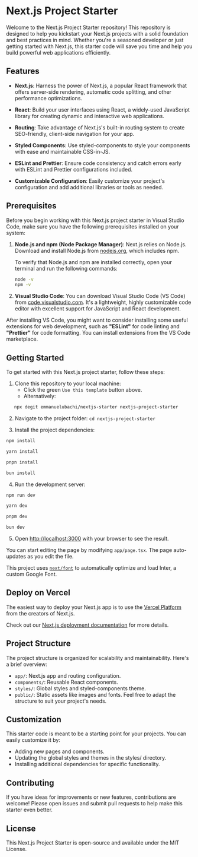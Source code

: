 # Next.js Project Starter

Welcome to the Next.js Project Starter repository! This repository is designed to help you kickstart your Next.js projects with a solid foundation and best practices in mind. Whether you're a seasoned developer or just getting started with Next.js, this starter code will save you time and help you build powerful web applications efficiently.

## Features

- **Next.js**: Harness the power of Next.js, a popular React framework that offers server-side rendering, automatic code splitting, and other performance optimizations.

- **React**: Build your user interfaces using React, a widely-used JavaScript library for creating dynamic and interactive web applications.

- **Routing**: Take advantage of Next.js's built-in routing system to create SEO-friendly, client-side navigation for your app.

- **Styled Components**: Use styled-components to style your components with ease and maintainable CSS-in-JS.

- **ESLint and Prettier**: Ensure code consistency and catch errors early with ESLint and Prettier configurations included.

- **Customizable Configuration**: Easily customize your project's configuration and add additional libraries or tools as needed.

## Prerequisites

Before you begin working with this Next.js project starter in Visual Studio Code, make sure you have the following prerequisites installed on your system:

1. **Node.js and npm (Node Package Manager)**: Next.js relies on Node.js. Download and install Node.js from [nodejs.org](https://nodejs.org/), which includes npm.

   To verify that Node.js and npm are installed correctly, open your terminal and run the following commands:

   ```bash
   node -v
   npm -v

   ```

2. **Visual Studio Code**: You can download Visual Studio Code (VS Code) from [code.visualstudio.com](code.visualstudio.com). It's a lightweight, highly customizable code editor with excellent support for JavaScript and React development.

After installing VS Code, you might want to consider installing some useful extensions for web development, such as **"ESLint"** for code linting and **"Prettier"** for code formatting. You can install extensions from the VS Code marketplace.

## Getting Started

To get started with this Next.js project starter, follow these steps:

1. Clone this repository to your local machine:
   - Click the green `Use this template` button above.
   - Alternatively:

```bash
   npx degit emmanuelubachi/nextjs-starter nextjs-project-starter
```

2. Navigate to the project folder:
   `cd nextjs-project-starter`

3. Install the project dependencies:

```bash
npm install
```
```bash
yarn install
```
```bash
pnpn install
```
```bash
bun install
```

4. Run the development server:

```bash
npm run dev
```
```bash
yarn dev
```
```bash
pnpm dev
```
```bash
bun dev
```

5. Open [http://localhost:3000](http://localhost:3000) with your browser to see the result.

You can start editing the page by modifying `app/page.tsx`. The page auto-updates as you edit the file.

This project uses [`next/font`](https://nextjs.org/docs/basic-features/font-optimization) to automatically optimize and load Inter, a custom Google Font.

## Deploy on Vercel

The easiest way to deploy your Next.js app is to use the [Vercel Platform](https://vercel.com/new?utm_medium=default-template&filter=next.js&utm_source=create-next-app&utm_campaign=create-next-app-readme) from the creators of Next.js.

Check out our [Next.js deployment documentation](https://nextjs.org/docs/deployment) for more details.

## Project Structure

The project structure is organized for scalability and maintainability. Here's a brief overview:

- `app/`: Next.js app and routing configuration.
- `components/`: Reusable React components.
- `styles/`: Global styles and styled-components theme.
- `public/`: Static assets like images and fonts.
  Feel free to adapt the structure to suit your project's needs.

## Customization

This starter code is meant to be a starting point for your projects. You can easily customize it by:

- Adding new pages and components.
- Updating the global styles and themes in the styles/ directory.
- Installing additional dependencies for specific functionality.

## Contributing

If you have ideas for improvements or new features, contributions are welcome! Please open issues and submit pull requests to help make this starter even better.

## License

This Next.js Project Starter is open-source and available under the MIT License.
